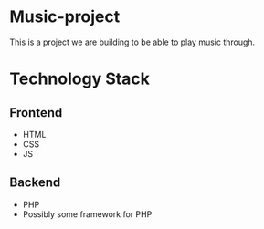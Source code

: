 # Music-project
 
This is a project we are building to be able to play music through.

# Technology Stack

 ## Frontend

- HTML
- CSS
- JS

## Backend

- PHP
- Possibly some framework for PHP